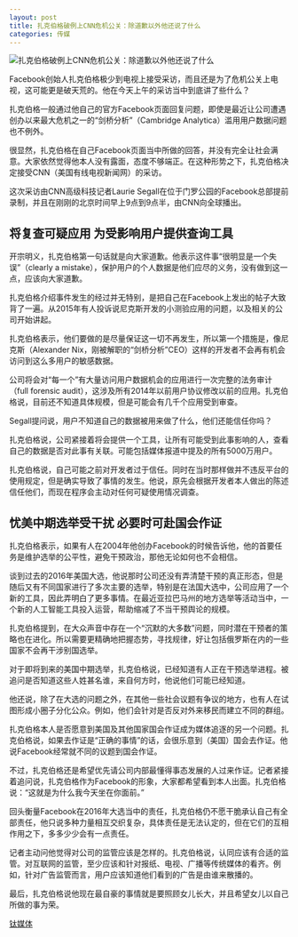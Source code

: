 ```yaml
---
layout: post
title: 扎克伯格破例上CNN危机公关：除道歉以外他还说了什么
categories: 传媒
---
```

![扎克伯格破例上CNN危机公关：除道歉以外他还说了什么](http://ww1.sinaimg.cn/large/4b91f9d5gy1fum6817oqdj21ca0u0hdt.jpg)

Facebook创始人扎克伯格极少到电视上接受采访，而且还是为了危机公关上电视，这可能更是破天荒的。他在今天上午的采访当中到底讲了些什么？

扎克伯格一般通过他自己的官方Facebook页面回复问题，即使是最近让公司遭遇创办以来最大危机之一的“剑桥分析”（Cambridge Analytica）滥用用户数据问题也不例外。

很显然，扎克伯格在自己Facebook页面当中所做的回答，并没有完全让社会满意。大家依然觉得他本人没有露面，态度不够端正。在这种形势之下，扎克伯格决定接受CNN（美国有线电视新闻网）的采访。

这次采访由CNN高级科技记者Laurie Segall在位于门罗公园的Facebook总部提前录制，并且在刚刚的北京时间早上9点到9点半，由CNN向全球播出。

## 将复查可疑应用 为受影响用户提供查询工具

开宗明义，扎克伯格第一句话就是向大家道歉。他表示这件事“很明显是一个失误”（clearly a mistake），保护用户的个人数据是他们应尽的义务，没有做到这一点，应该向大家道歉。

扎克伯格介绍事件发生的经过并无特别，是把自己在Facebook上发出的帖子大致背了一遍。从2015年有人投诉说尼克斯开发的小测验应用的问题，以及相关的公司开始讲起。

扎克伯格表示，他们要做的是尽量保证这一切不再发生，所以第一个措施是，像尼克斯（Alexander Nix，刚被解职的“剑桥分析”CEO）这样的开发者不会再有机会访问到这么多用户的敏感数据。

公司将会对“每一个”有大量访问用户数据机会的应用进行一次完整的法务审计（full forensic audit），这涉及所有2014年以前用户协议修改以前的应用。扎克伯格说，目前还不知道具体规模，但是可能会有几千个应用受到审查。

Segall提问说，用户不知道自己的数据被用来做了什么，他们还能信任你吗？

扎克伯格说，公司紧接着将会提供一个工具，让所有可能受到此事影响的人，查看自己的数据是否对此事有关联。可能包括媒体报道中提及的所有5000万用户。

扎克伯格说，自己可能之前对开发者过于信任。同时在当时那样做并不违反平台的使用规定，但是确实导致了事情的发生。他说，原先会根据开发者本人做出的陈述信任他们，而现在程序会主动对任何可疑使用情况调查。

## 忧美中期选举受干扰 必要时可赴国会作证

扎克伯格表示，如果有人在2004年他创办Facebook的时候告诉他，他的首要任务是维护选举的公平性，避免干预政治，那他无论如何也不会相信。

谈到过去的2016年美国大选，他说那时公司还没有弄清楚干预的真正形态，但是随后又有不同国家进行了多次主要的选举，特别是在法国大选中，公司应用了一个新的工具，因此弄明白了更多事情。在最近亚拉巴马州的地方选举等活动当中，一个新的人工智能工具投入运营，帮助缩减了不当干预舆论的规模。

扎克伯格提到，在大众声音中存在一个“沉默的大多数”问题，同时潜在干预者的策略也在进化。所以需要更精确地把握态势，寻找规律，好让包括俄罗斯在内的一些国家不会再干涉别国选举。

对于即将到来的美国中期选举，扎克伯格说，已经知道有人正在干预选举进程。被追问是否知道这些人姓甚名谁，来自何方时，他说他们可能已经知道。

他还说，除了在大选的问题之外，在其他一些社会议题有争议的地方，也有人在试图形成小圈子分化公众。例如，他们会针对是否反对外来移民而建立不同的群组。

扎克伯格本人是否愿意到美国及其他国家国会作证成为媒体追逐的另一个问题。扎克伯格说，如果去作证是“正确的事情”的话，会很乐意到（美国）国会去作证。他说Facebook经常就不同的议题到国会作证。

不过，扎克伯格还是希望优先请公司内部最懂得事态发展的人过来作证。记者紧接着追问说，扎克伯格作为Facebook的形象，大家都希望看到本人出面。扎克伯格说：“这就是为什么我今天坐在你面前。”

回头衡量Facebook在2016年大选当中的责任，扎克伯格仍不愿干脆承认自己有全部责任，他只说多种力量相互交织复杂，具体责任是无法认定的，但在它们的互相作用之下，多多少少会有一点责任。

记者主动问他觉得对公司的监管应该是怎样的。扎克伯格说，认同应该有合适的监管。对互联网的监管，至少应该和针对报纸、电视、广播等传统媒体的看齐。例如，针对广告监管而言，用户应该知道他们看到的广告是由谁来散播的。

最后，扎克伯格说他现在最自豪的事情就是要照顾女儿长大，并且希望女儿以自己所做的事为荣。

[钛媒体](http://www.tmtpost.com/3143180.html)